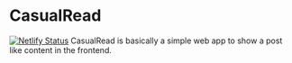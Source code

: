 # CasualRead
[![Netlify Status](https://api.netlify.com/api/v1/badges/b01369c7-e27a-421b-a908-62ce52f5cc27/deploy-status)](https://app.netlify.com/sites/noping/deploys)
CasualRead is basically a simple web app to show a post like content in the frontend.
